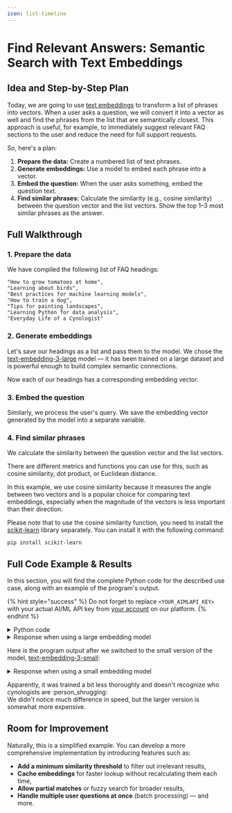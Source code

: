 ```yaml
---
icon: list-timeline
---
```


# Find Relevant Answers: Semantic Search with Text Embeddings

## Idea and Step-by-Step Plan

Today, we are going to use [text embeddings](../api-references/embedding-models/) to transform a list of phrases into vectors. When a user asks a question, we will convert it into a vector as well and find the phrases from the list that are semantically closest. This approach is useful, for example, to immediately suggest relevant FAQ sections to the user and reduce the need for full support requests.

So, here's a plan:

1. **Prepare the data:** Create a numbered list of text phrases.
2. **Generate embeddings:** Use a model to embed each phrase into a vector.
3. **Embed the question:** When the user asks something, embed the question text.
4. **Find similar phrases:** Calculate the similarity (e.g., cosine similarity) between the question vector and the list vectors. Show the top 1–3 most similar phrases as the answer.

## Full Walkthrough <a href="#full-walkthrough" id="full-walkthrough"></a>

### 1. Prepare the data

We have compiled the following list of FAQ headings:

```
"How to grow tomatoes at home",
"Learning about birds",
"Best practices for machine learning models",
"How to train a dog",
"Tips for painting landscapes",
"Learning Python for data analysis",
"Everyday Life of a Cynologist"
```

### 2. Generate embeddings

Let's save our headings as a list and pass them to the model. We chose the [text-embedding-3-large](../api-references/embedding-models/OpenAI/text-embedding-3-large.md) model — it has been trained on a large dataset and is powerful enough to build complex semantic connections.&#x20;

Now each of our headings has a corresponding embedding vector.

### 3. Embed the question

Similarly, we process the user's query. We save the embedding vector generated by the model into a separate variable.

### 4. Find similar phrases

We calculate the similarity between the question vector and the list vectors.

There are different metrics and functions you can use for this, such as cosine similarity, dot product, or Euclidean distance.

In this example, we use cosine similarity because it measures the angle between two vectors and is a popular choice for comparing text embeddings, especially when the magnitude of the vectors is less important than their direction.

Please note that to use the cosine similarity function, you need to install the [scikit-learn](https://pypi.org/project/scikit-learn/) library separately. You can install it with the following command:

```shell
pip install scikit-learn
```

## Full Code Example & Results

In this section, you will find the complete Python code for the described use case, along with an example of the program's output.&#x20;

{% hint style="success" %}
Do not forget to replace `<YOUR_AIMLAPI_KEY>` with your actual AI/ML API key from [your account](https://aimlapi.com/app/keys) on our platform.
{% endhint %}

<details>

<summary>Python code</summary>

{% code overflow="wrap" %}
```python
import numpy as np
from openai import OpenAI
from sklearn.metrics.pairwise import cosine_similarity

# Initialize the API client
client = OpenAI(
    base_url="https://api.aimlapi.com/v2",
    api_key="<YOUR_AIMLAPI_KEY>",
)

# Example list of headings
items = [
    "How to grow tomatoes at home",
    "Learning about birds",
    "Best practices for machine learning models",
    "How to train a dog",
    "Tips for painting landscapes",
    "Learning Python for data analysis",
    "Everyday Life of a Cynologist"
]

# Generate embeddings for each phrase in the list
response = client.embeddings.create(
    model="text-embedding-3-large",  # Choose your fighter :)
    input=items
)

item_embeddings = np.array([e.embedding for e in response.data])

# When a user submits a question
query = "How to teach pets new tricks?"

# Generate an embedding for the user's question
query_response = client.embeddings.create(
    model="text-embedding-3-large",
    input=[query]
)
query_embedding = np.array(query_response.data[0].embedding)

# Calculate cosine similarity between the user question and each phrase
similarities = cosine_similarity([query_embedding], item_embeddings)[0]

# Find the indices of the most similar phrases
top_indices = similarities.argsort()[::-1]  # Sort in descending order

print("Query:", query)
print("\nMost similar items:")

for idx in top_indices[:3]:  # Show the top 3 most similar phrases
    print(f"- {items[idx]} (similarity: {similarities[idx]:.3f})")

```
{% endcode %}

</details>

<details>

<summary>Response when using a large embedding model</summary>

{% code overflow="wrap" %}
```json5
Query: How to teach pets new tricks?

Most similar items:
- How to train a dog (similarity: 0.590)
- Everyday Life of a Cynologist (similarity: 0.281)
- Learning about birds (similarity: 0.255)
```
{% endcode %}

</details>

Here is the program output after we switched to the small version of the model, [text-embedding-3-small](../api-references/embedding-models/OpenAI/text-embedding-3-small.md):

<details>

<summary>Response when using a small embedding model</summary>

{% code overflow="wrap" %}
```json5
Query: How to teach pets new tricks?

Most similar items:
- How to train a dog (similarity: 0.534)
- Learning about birds (similarity: 0.322)
- Tips for painting landscapes (similarity: 0.244)
```
{% endcode %}

</details>

Apparently, it was trained a bit less thoroughly and doesn't recognize who cynologists are :person\_shrugging: \
We didn't notice much difference in speed, but the larger version is somewhat more expensive.

## Room for Improvement <a href="#room-for-improvement" id="room-for-improvement"></a>

Naturally, this is a simplified example. You can develop a more comprehensive implementation by introducing features such as:

* **Add a minimum similarity threshold** to filter out irrelevant results,
* **Cache embeddings** for faster lookup without recalculating them each time,
* **Allow partial matches** or fuzzy search for broader results,
* **Handle multiple user questions at once** (batch processing) — and more.
